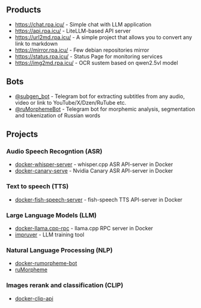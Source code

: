 ## Products

- https://chat.rpa.icu/ - Simple chat with LLM application
- https://api.rpa.icu/ - LiteLLM-based API server
- https://url2md.rpa.icu/ - A simple project that allows you to convert any link to markdown
- https://mirror.rpa.icu/ - Few debian repositories mirror
- https://status.rpa.icu/ - Status Page for monitoring services
- https://img2md.rpa.icu/ - OCR sustem based on qwen2.5vl model

## Bots

- [@subgen_bot](https://t.me/ruMorphemeBot) - Telegram bot for extracting subtitles from any audio, video or link to YouTube/X/Dzen/RuTube etc.
- [@ruMorphemeBot](https://t.me/ruMorphemeBot) - Telegram bot for morphemic analysis, segmentation and tokenization of Russian words

## Projects

### Audio Speech Recogntion (ASR)

- [docker-whisper-server](https://github.com/EvilFreelancer/docker-whisper-server) - whisper.cpp ASR API-server in Docker
- [docker-canary-serve](https://github.com/EvilFreelancer/docker-canary-serve) - Nvidia Canary ASR API-server in Docker

### Text to speech (TTS)

- [docker-fish-speech-server](https://github.com/EvilFreelancer/docker-fish-speech-server) - fish-speech TTS API-server in Docker

### Large Language Models (LLM)

- [docker-llama.cpp-rpc](https://github.com/EvilFreelancer/docker-llama.cpp-rpc) - llama.cpp RPC server in Docker
- [impruver](https://github.com/EvilFreelancer/impruver) - LLM training tool

### Natural Language Processing (NLP)

- [docker-rumorpheme-bot](https://github.com/EvilFreelancer/docker-rumorpheme-bot)
- [ruMorpheme](https://github.com/EvilFreelancer/ruMorpheme)

### Images rerank and classification (CLIP)

- [docker-clip-api](https://github.com/EvilFreelancer/docker-clip-api)
